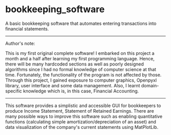 # bookkeeping_software
A basic bookkeeping software that automates entering transactions into financial statements.

-------------------------------------------------------------------------------------------------------------------------------------------
Author's note:

This is my first original complete software! I embarked on this project a month and a half after learning my first programming language.
Hence, there will be many hardcoded sections as well as poorly designed algorithms since I had no formal knowledge of computer science at
that time. Fortunately, the functionality of the program is not affected by those. Through this project, I gained exposure to computer
graphics, Openpyxl library, user interface and some data management. Also, I learnt domain-specific knowledge which is, in this case, Financial Accounting.

-----------------------------------------------------------------------------------------------------------------------------

This software provides a simplistic and accessible GUI for bookkeepers to produce Income Statement, Statement of Retained Earnings.
There are many possible ways to improve this software such as enabling quantitative functions (calculating simple amortization/depreciation of an asset) and data visualization of the company's current statements using MatPlotLib.
